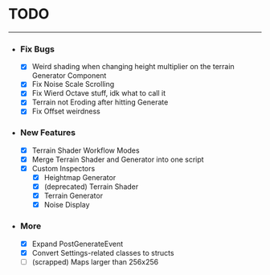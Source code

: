 ﻿# __TODO__

___

* ### Fix Bugs
  * [x] Weird shading when changing height multiplier on the terrain Generator Component
  * [x] Fix Noise Scale Scrolling
  * [x] Fix Wierd Octave stuff, idk what to call it
  * [x] Terrain not Eroding after hitting Generate
  * [x] Fix Offset weirdness

* ### New Features
  * [x] Terrain Shader Workflow Modes
  * [x] Merge Terrain Shader and Generator into one script
  * [x] Custom Inspectors
    * [x] Heightmap Generator
    * [x] (deprecated) Terrain Shader
    * [x] Terrain Generator
    * [x] Noise Display

* ### More
  * [x] Expand PostGenerateEvent
  * [x] Convert Settings-related classes to structs
  * [ ] (scrapped) Maps larger than 256x256